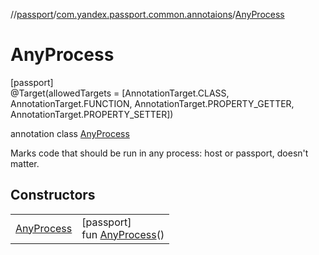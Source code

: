 //[passport](../../../index.md)/[com.yandex.passport.common.annotaions](../index.md)/[AnyProcess](index.md)

# AnyProcess

[passport]\
@Target(allowedTargets = [AnnotationTarget.CLASS, AnnotationTarget.FUNCTION, AnnotationTarget.PROPERTY_GETTER, AnnotationTarget.PROPERTY_SETTER])

annotation class [AnyProcess](index.md)

Marks code that should be run in any process: host or passport, doesn't matter.

## Constructors

| | |
|---|---|
| [AnyProcess](-any-process.md) | [passport]<br>fun [AnyProcess](-any-process.md)() |
